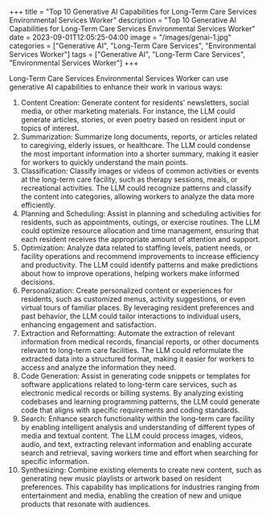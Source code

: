 +++
title = "Top 10 Generative AI Capabilities for Long-Term Care Services Environmental Services Worker"
description = "Top 10 Generative AI Capabilities for Long-Term Care Services Environmental Services Worker"
date = 2023-09-01T12:05:25-04:00
image = "/images/genai-1.jpg"
categories = ["Generative AI", "Long-Term Care Services", "Environmental Services Worker"]
tags = ["Generative AI", "Long-Term Care Services", "Environmental Services Worker"]
+++

Long-Term Care Services Environmental Services Worker can use generative AI capabilities to enhance their work in various ways:

1. Content Creation: Generate content for residents' newsletters, social media, or other marketing materials. For instance, the LLM could generate articles, stories, or even poetry based on resident input or topics of interest.
2. Summarization: Summarize long documents, reports, or articles related to caregiving, elderly issues, or healthcare. The LLM could condense the most important information into a shorter summary, making it easier for workers to quickly understand the main points.
3. Classification: Classify images or videos of common activities or events at the long-term care facility, such as therapy sessions, meals, or recreational activities. The LLM could recognize patterns and classify the content into categories, allowing workers to analyze the data more efficiently.
4. Planning and Scheduling: Assist in planning and scheduling activities for residents, such as appointments, outings, or exercise routines. The LLM could optimize resource allocation and time management, ensuring that each resident receives the appropriate amount of attention and support.
5. Optimization: Analyze data related to staffing levels, patient needs, or facility operations and recommend improvements to increase efficiency and productivity. The LLM could identify patterns and make predictions about how to improve operations, helping workers make informed decisions.
6. Personalization: Create personalized content or experiences for residents, such as customized menus, activity suggestions, or even virtual tours of familiar places. By leveraging resident preferences and past behavior, the LLM could tailor interactions to individual users, enhancing engagement and satisfaction.
7. Extraction and Reformatting: Automate the extraction of relevant information from medical records, financial reports, or other documents relevant to long-term care facilities. The LLM could reformulate the extracted data into a structured format, making it easier for workers to access and analyze the information they need.
8. Code Generation: Assist in generating code snippets or templates for software applications related to long-term care services, such as electronic medical records or billing systems. By analyzing existing codebases and learning programming patterns, the LLM could generate code that aligns with specific requirements and coding standards.
9. Search: Enhance search functionality within the long-term care facility by enabling intelligent analysis and understanding of different types of media and textual content. The LLM could process images, videos, audio, and text, extracting relevant information and enabling accurate search and retrieval, saving workers time and effort when searching for specific information.
10. Synthesizing: Combine existing elements to create new content, such as generating new music playlists or artwork based on resident preferences. This capability has implications for industries ranging from entertainment and media, enabling the creation of new and unique products that resonate with audiences.